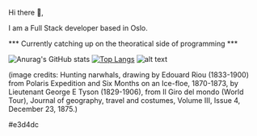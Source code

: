 Hi there 👋,

I am a Full Stack developer based in Oslo.

*** Currently catching up on the theoratical side of programming ***

![Anurag's GitHub stats](https://github-readme-stats.vercel.app/api?username=isaoxenaar&show_icons=true&bg_color=f2ece2&title_color=526971&icon_color=735d46&text_color=8b816f&ring_color=e3d4dc)
[![Top Langs](https://github-readme-stats.vercel.app/api/top-langs/?username=isaoxenaar&langs_count=7&layout=compact&hide_progress=true&bg_color=f2ece2&title_color=526971&icon_color=735d46&text_color=8b816f)](https://github.com/isaoxenaar/github-readme-stats)
![alt text](https://i.insider.com/5de93f1dfd9db264555807e9?width=600&format=jpeg&auto=webp)

(image credits: Hunting narwhals, drawing by Edouard Riou (1833-1900) from Polaris Expedition and Six Months on an Ice-floe, 1870-1873, by Lieutenant George E Tyson (1829-1906), from Il Giro del mondo (World Tour), Journal of geography, travel and costumes, Volume III, Issue 4, December 23, 1875.)

#e3d4dc
